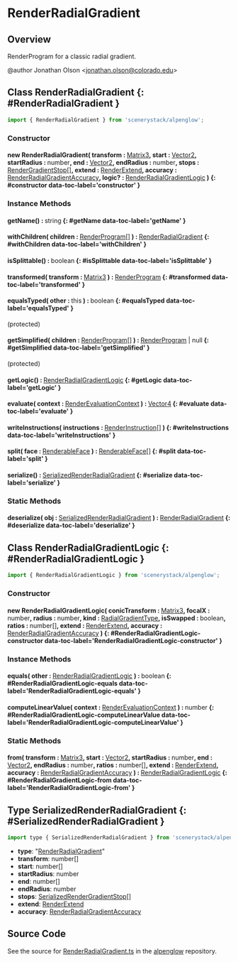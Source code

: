 # RenderRadialGradient

## Overview

RenderProgram for a classic radial gradient.

@author Jonathan Olson &lt;jonathan.olson@colorado.edu&gt;

## Class RenderRadialGradient {: #RenderRadialGradient }


```js
import { RenderRadialGradient } from 'scenerystack/alpenglow';
```
### Constructor

#### new RenderRadialGradient( transform : <span style="font-weight: 400;">[Matrix3](../dot/Matrix3.md)</span>, start : <span style="font-weight: 400;">[Vector2](../dot/Vector2.md)</span>, startRadius : <span style="font-weight: 400;"><span style="color: hsla(calc(var(--md-hue) + 180deg),80%,40%,1);">number</span></span>, end : <span style="font-weight: 400;">[Vector2](../dot/Vector2.md)</span>, endRadius : <span style="font-weight: 400;"><span style="color: hsla(calc(var(--md-hue) + 180deg),80%,40%,1);">number</span></span>, stops : <span style="font-weight: 400;">[RenderGradientStop](../alpenglow/RenderGradientStop.md)[]</span>, extend : <span style="font-weight: 400;">[RenderExtend](../alpenglow/RenderExtend.md)</span>, accuracy : <span style="font-weight: 400;">[RenderRadialGradientAccuracy](../alpenglow/RenderRadialGradient.md#RenderRadialGradientAccuracy)</span>, logic? : <span style="font-weight: 400;">[RenderRadialGradientLogic](../alpenglow/RenderRadialGradient.md#RenderRadialGradientLogic)</span> ) {: #constructor data-toc-label='constructor' }

### Instance Methods

#### getName() : <span style="font-weight: 400;"><span style="color: hsla(calc(var(--md-hue) + 180deg),80%,40%,1);">string</span></span> {: #getName data-toc-label='getName' }

#### withChildren( children : <span style="font-weight: 400;">[RenderProgram](../alpenglow/RenderProgram.md)[]</span> ) : <span style="font-weight: 400;">[RenderRadialGradient](../alpenglow/RenderRadialGradient.md)</span> {: #withChildren data-toc-label='withChildren' }

#### isSplittable() : <span style="font-weight: 400;"><span style="color: hsla(calc(var(--md-hue) + 180deg),80%,40%,1);">boolean</span></span> {: #isSplittable data-toc-label='isSplittable' }

#### transformed( transform : <span style="font-weight: 400;">[Matrix3](../dot/Matrix3.md)</span> ) : <span style="font-weight: 400;">[RenderProgram](../alpenglow/RenderProgram.md)</span> {: #transformed data-toc-label='transformed' }

#### equalsTyped( other : <span style="font-weight: 400;"><span style="color: hsla(calc(var(--md-hue) + 180deg),80%,40%,1);">this</span></span> ) : <span style="font-weight: 400;"><span style="color: hsla(calc(var(--md-hue) + 180deg),80%,40%,1);">boolean</span></span> {: #equalsTyped data-toc-label='equalsTyped' }

(protected)

#### getSimplified( children : <span style="font-weight: 400;">[RenderProgram](../alpenglow/RenderProgram.md)[]</span> ) : <span style="font-weight: 400;">[RenderProgram](../alpenglow/RenderProgram.md) | <span style="color: hsla(calc(var(--md-hue) + 180deg),80%,40%,1);">null</span></span> {: #getSimplified data-toc-label='getSimplified' }

(protected)

#### getLogic() : <span style="font-weight: 400;">[RenderRadialGradientLogic](../alpenglow/RenderRadialGradient.md#RenderRadialGradientLogic)</span> {: #getLogic data-toc-label='getLogic' }

#### evaluate( context : <span style="font-weight: 400;">[RenderEvaluationContext](../alpenglow/RenderEvaluationContext.md)</span> ) : <span style="font-weight: 400;">[Vector4](../dot/Vector4.md)</span> {: #evaluate data-toc-label='evaluate' }

#### writeInstructions( instructions : <span style="font-weight: 400;">[RenderInstruction](../alpenglow/RenderInstruction.md)[]</span> ) {: #writeInstructions data-toc-label='writeInstructions' }

#### split( face : <span style="font-weight: 400;">[RenderableFace](../alpenglow/RenderableFace.md)</span> ) : <span style="font-weight: 400;">[RenderableFace](../alpenglow/RenderableFace.md)[]</span> {: #split data-toc-label='split' }

#### serialize() : <span style="font-weight: 400;">[SerializedRenderRadialGradient](../alpenglow/RenderRadialGradient.md#SerializedRenderRadialGradient)</span> {: #serialize data-toc-label='serialize' }

### Static Methods

#### deserialize( obj : <span style="font-weight: 400;">[SerializedRenderRadialGradient](../alpenglow/RenderRadialGradient.md#SerializedRenderRadialGradient)</span> ) : <span style="font-weight: 400;">[RenderRadialGradient](../alpenglow/RenderRadialGradient.md)</span> {: #deserialize data-toc-label='deserialize' }



## Class RenderRadialGradientLogic {: #RenderRadialGradientLogic }


```js
import { RenderRadialGradientLogic } from 'scenerystack/alpenglow';
```
### Constructor

#### new RenderRadialGradientLogic( conicTransform : <span style="font-weight: 400;">[Matrix3](../dot/Matrix3.md)</span>, focalX : <span style="font-weight: 400;"><span style="color: hsla(calc(var(--md-hue) + 180deg),80%,40%,1);">number</span></span>, radius : <span style="font-weight: 400;"><span style="color: hsla(calc(var(--md-hue) + 180deg),80%,40%,1);">number</span></span>, kind : <span style="font-weight: 400;">[RadialGradientType](../alpenglow/RenderRadialGradient.md#RadialGradientType)</span>, isSwapped : <span style="font-weight: 400;"><span style="color: hsla(calc(var(--md-hue) + 180deg),80%,40%,1);">boolean</span></span>, ratios : <span style="font-weight: 400;"><span style="color: hsla(calc(var(--md-hue) + 180deg),80%,40%,1);">number</span>[]</span>, extend : <span style="font-weight: 400;">[RenderExtend](../alpenglow/RenderExtend.md)</span>, accuracy : <span style="font-weight: 400;">[RenderRadialGradientAccuracy](../alpenglow/RenderRadialGradient.md#RenderRadialGradientAccuracy)</span> ) {: #RenderRadialGradientLogic-constructor data-toc-label='RenderRadialGradientLogic-constructor' }

### Instance Methods

#### equals( other : <span style="font-weight: 400;">[RenderRadialGradientLogic](../alpenglow/RenderRadialGradient.md#RenderRadialGradientLogic)</span> ) : <span style="font-weight: 400;"><span style="color: hsla(calc(var(--md-hue) + 180deg),80%,40%,1);">boolean</span></span> {: #RenderRadialGradientLogic-equals data-toc-label='RenderRadialGradientLogic-equals' }

#### computeLinearValue( context : <span style="font-weight: 400;">[RenderEvaluationContext](../alpenglow/RenderEvaluationContext.md)</span> ) : <span style="font-weight: 400;"><span style="color: hsla(calc(var(--md-hue) + 180deg),80%,40%,1);">number</span></span> {: #RenderRadialGradientLogic-computeLinearValue data-toc-label='RenderRadialGradientLogic-computeLinearValue' }

### Static Methods

#### from( transform : <span style="font-weight: 400;">[Matrix3](../dot/Matrix3.md)</span>, start : <span style="font-weight: 400;">[Vector2](../dot/Vector2.md)</span>, startRadius : <span style="font-weight: 400;"><span style="color: hsla(calc(var(--md-hue) + 180deg),80%,40%,1);">number</span></span>, end : <span style="font-weight: 400;">[Vector2](../dot/Vector2.md)</span>, endRadius : <span style="font-weight: 400;"><span style="color: hsla(calc(var(--md-hue) + 180deg),80%,40%,1);">number</span></span>, ratios : <span style="font-weight: 400;"><span style="color: hsla(calc(var(--md-hue) + 180deg),80%,40%,1);">number</span>[]</span>, extend : <span style="font-weight: 400;">[RenderExtend](../alpenglow/RenderExtend.md)</span>, accuracy : <span style="font-weight: 400;">[RenderRadialGradientAccuracy](../alpenglow/RenderRadialGradient.md#RenderRadialGradientAccuracy)</span> ) : <span style="font-weight: 400;">[RenderRadialGradientLogic](../alpenglow/RenderRadialGradient.md#RenderRadialGradientLogic)</span> {: #RenderRadialGradientLogic-from data-toc-label='RenderRadialGradientLogic-from' }



## Type SerializedRenderRadialGradient {: #SerializedRenderRadialGradient }


```js
import type { SerializedRenderRadialGradient } from 'scenerystack/alpenglow';
```


- **type**: "[RenderRadialGradient](../alpenglow/RenderRadialGradient.md)"
- **transform**: <span style="color: hsla(calc(var(--md-hue) + 180deg),80%,40%,1);">number</span>[]
- **start**: <span style="color: hsla(calc(var(--md-hue) + 180deg),80%,40%,1);">number</span>[]
- **startRadius**: <span style="color: hsla(calc(var(--md-hue) + 180deg),80%,40%,1);">number</span>
- **end**: <span style="color: hsla(calc(var(--md-hue) + 180deg),80%,40%,1);">number</span>[]
- **endRadius**: <span style="color: hsla(calc(var(--md-hue) + 180deg),80%,40%,1);">number</span>
- **stops**: [SerializedRenderGradientStop](../alpenglow/RenderGradientStop.md#SerializedRenderGradientStop)[]
- **extend**: [RenderExtend](../alpenglow/RenderExtend.md)
- **accuracy**: [RenderRadialGradientAccuracy](../alpenglow/RenderRadialGradient.md#RenderRadialGradientAccuracy)




## Source Code

See the source for [RenderRadialGradient.ts](https://github.com/phetsims/alpenglow/blob/main/js/render-program/RenderRadialGradient.ts) in the [alpenglow](https://github.com/phetsims/alpenglow) repository.
